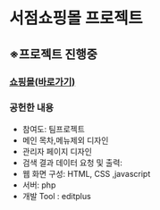 # 서점쇼핑몰 프로젝트
<h2>※프로젝트 진행중</h2>
<h3><a href ="http://dawnbookstore.dothome.co.kr/">쇼핑몰(바로가기)</a></h3>
<h3>공헌한 내용</h3>
<ul>
  <li>참여도: 팀프로젝트</li>
  <li>메인 목차,메뉴제외 디자인</li>
  <li>관리자 페이지 디자인</li>
  <li>검색 결과 데이터 요청 및 출력:</li>
  <li>웹 화면 구성: HTML, CSS ,javascript</li>
  <li>서버: php</li>
  <li>개발 Tool : editplus</li>
</ul>

